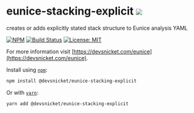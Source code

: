# eunice-stacking-explicit ![](https://raw.githubusercontent.com/DevSnicket/eunice/master/arrows/default-height.svg?sanitize=true)

creates or adds explicitly stated stack structure to Eunice analysis YAML

[![NPM](https://img.shields.io/npm/v/@devsnicket/eunice-stacking-explicit.svg)](https://www.npmjs.com/package/@devsnicket/eunice-stacking-explicit
) [![Build Status](https://travis-ci.org/DevSnicket/eunice-stacking-explicit.svg?branch=master)](https://travis-ci.org/DevSnicket/eunice-stacking-explicit) [![License: MIT](https://img.shields.io/badge/License-MIT-yellow.svg)](https://opensource.org/licenses/MIT)

For more information visit [https://devsnicket.com/eunice](https://devsnicket.com/eunice).

Install using [`npm`](https://www.npmjs.com/package/@devsnicket/eunice-stacking-explicit):

```bash
npm install @devsnicket/eunice-stacking-explicit
```
Or with [`yarn`](https://yarnpkg.com/en/package/@devsnicket/eunice-stacking-explicit):

```bash
yarn add @devsnicket/eunice-stacking-explicit
```
